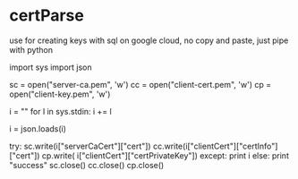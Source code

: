 # certParse
use for creating keys with sql on google cloud, no copy and paste, just pipe with python

import sys
import json

sc = open("server-ca.pem", 'w')
cc = open("client-cert.pem", 'w')
cp = open("client-key.pem", 'w')



i = ""
for l in sys.stdin:
        i += l


i = json.loads(i)

try:
        sc.write(i["serverCaCert"]["cert"])
        cc.write(i["clientCert"]["certInfo"]["cert"])
        cp.write( i["clientCert"]["certPrivateKey"])
except:
        print i
else:
        print "success"
sc.close()
cc.close()
cp.close()
